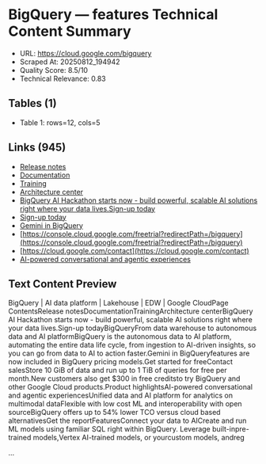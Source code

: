 # BigQuery — features Technical Content Summary

- URL: https://cloud.google.com/bigquery
- Scraped At: 20250812_194942
- Quality Score: 8.5/10
- Technical Relevance: 0.83

## Tables (1)
- Table 1: rows=12, cols=5

## Links (945)
- [Release notes](https://cloud.google.com/bigquery/docs/release-notes)
- [Documentation](https://cloud.google.com/bigquery/docs)
- [Training](https://www.cloudskillsboost.google/catalog?keywords=BigQuery&locale=)
- [Architecture center](https://cloud.google.com/architecture?category=bigdataandanalytics)
- [BigQuery AI Hackathon starts now - build powerful, scalable AI solutions right where your data lives.Sign-up today](https://cloudonair.withgoogle.com/events/lakehouse-live)
- [Sign-up today](https://www.kaggle.com/competitions/bigquery-ai-hackathon/overview)
- [Gemini in BigQuery](https://cloud.google.com/gemini/docs/bigquery/overview)
- [https://console.cloud.google.com/freetrial?redirectPath=/bigquery](https://console.cloud.google.com/freetrial?redirectPath=/bigquery)
- [https://cloud.google.com/contact](https://cloud.google.com/contact)
- [AI-powered conversational and agentic experiences](/bigquery#features)

## Text Content Preview

BigQuery | AI data platform | Lakehouse | EDW | Google CloudPage ContentsRelease notesDocumentationTrainingArchitecture centerBigQuery AI Hackathon starts now - build powerful, scalable AI solutions right where your data lives.Sign-up todayBigQueryFrom data warehouse to autonomous data and AI platformBigQuery is the autonomous data to AI platform, automating the entire data life cycle, from ingestion to AI-driven insights, so you can go from data to AI to action faster.Gemini in BigQueryfeatures are now included in BigQuery pricing models.Get started for freeContact salesStore 10 GiB of data and run up to 1 TiB of queries for free per month.New customers also get $300 in free creditsto try BigQuery and other Google Cloud products.Product highlightsAI-powered conversational and agentic experiencesUnified data and AI platform for analytics on multimodal dataFlexible with low cost ML and interoperability with open sourceBigQuery offers up to 54% lower TCO versus cloud based alternativesGet the reportFeaturesConnect your data to AICreate and run ML models using familiar SQL right within BigQuery. Leverage built-inpre-trained models,Vertex AI-trained models, or yourcustom models, andreg

…